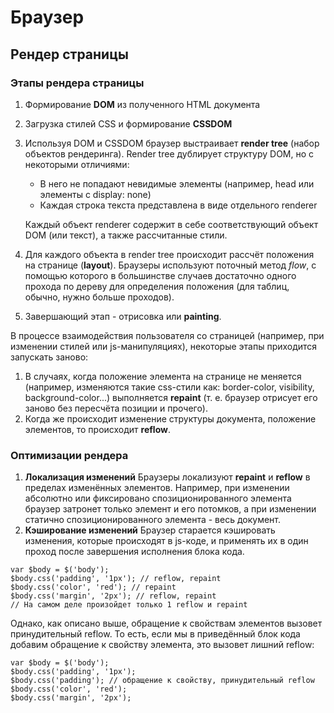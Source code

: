 # Браузер
##  Рендер страницы
### Этапы рендера страницы

1) Формирование **DOM** из полученного HTML документа
2) Загрузка стилей CSS и формирование **CSSDOM**
3) Используя DOM и CSSDOM браузер выстраивает **render tree** (набор объектов рендеринга). Render tree дублирует структуру DOM, но с некоторыми отличиями:
	- В него не попадают невидимые элементы (например, head или элементы с display: none)
	- Каждая строка текста представлена в виде отдельного renderer
	
	Каждый объект renderer содержит в себе соответствующий объект DOM (или текст), а также рассчитанные стили. 
4) Для каждого объекта в render tree происходит рассчёт положения на странице (**layout**). Браузеры используют поточный метод *flow*, с помощью которого в большинстве случаев достаточно одного прохода по дереву для определения положения (для таблиц, обычно, нужно больше проходов).
5) Завершающий этап - отрисовка или **painting**.

В процессе взаимодействия пользователя со страницей (например, при изменении стилей или js-манипуляциях), некоторые этапы приходится запускать заново:

1) В случаях, когда положение элемента на странице не меняется (например, изменяются такие css-стили как: border-color, visibility, background-color...) выполняется **repaint** (т. е. браузер отрисует его заново без пересчёта позиции и прочего).
2) Когда же происходит изменение структуры документа, положение элементов, то происходит **reflow**.

### Оптимизации рендера

1) **Локализация изменений**
Браузеры локализуют **repaint** и **reflow** в пределах изменённых элементов. Например, при изменении абсолютно или фиксировано спозиционированного элемента браузер затронет только элемент и его потомков, а при изменении статично спозиционированного элемента - весь документ.
2) **Кэширование изменений**
Браузер старается кэшировать изменения, которые происходят в js-коде, и применять их в один проход после завершения исполнения блока кода. 
```
var $body = $('body');
$body.css('padding', '1px'); // reflow, repaint
$body.css('color', 'red'); // repaint
$body.css('margin', '2px'); // reflow, repaint
// На самом деле произойдет только 1 reflow и repaint
```
Однако, как описано выше, обращение к свойствам элементов вызовет принудительный reflow. То есть, если мы в приведённый блок кода добавим обращение к свойству элемента, это вызовет лишний reflow:
```
var $body = $('body');
$body.css('padding', '1px');
$body.css('padding'); // обращение к свойству, принудительный reflow
$body.css('color', 'red');
$body.css('margin', '2px');
```
